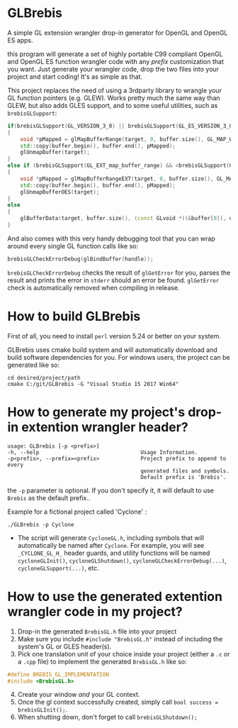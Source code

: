 # GLBrebis
A simple GL extension wrangler drop-in generator for OpenGL and OpenGL ES apps.

this program will generate a set of highly portable C99 compliant OpenGL and OpenGL ES function wrangler code with any *prefix* customization that you want. Just generate your wrangler code, drop the two files into your project and start coding! It's as simple as that.

This project replaces the need of using a 3rdparty library to wrangle your GL function pointers (e.g. GLEW). Works pretty much the same way than GLEW, but also adds GLES support, and to some useful utilities, such as `brebisGLSupport`:

```C++
if(brebisGLSupport(GL_VERSION_3_0) || brebisGLSupport(GL_ES_VERSION_3_0))
{
    void *pMapped = glMapBufferRange(target, 0, buffer.size(), GL_MAP_WRITE_BIT | GL_MAP_INVALIDATE_BUFFER_BIT);
    std::copy(buffer.begin(), buffer.end(), pMapped);
    glUnmapBuffer(target);
}
else if (brebisGLSupport(GL_EXT_map_buffer_range) && <brebisGLSupport(GL_OES_mapbuffer)
{
    void *pMapped = glMapBufferRangeEXT(target, 0, buffer.size(), GL_MAP_WRITE_BIT_EXT | GL_MAP_INVALIDATE_BUFFER_BIT_EXT);
    std::copy(buffer.begin(), buffer.end(), pMapped);
    glUnmapBufferOES(target);
}
else
{
    glBufferData(target, buffer.size(), (const GLvoid *)(&buffer[0]), usage);
}
```

And also comes with this very handy debugging tool that you can wrap around every single GL function calls like so:

```C++
brebisGLCheckErrorDebug(glBindBuffer(handle));
```

`brebisGLCheckErrorDebug` checks the result of `glGetError` for you, parses the result and prints the error in `stderr` should an error be found. `glGetError` check is automatically removed when compiling in release.

# How to build GLBrebis

First of all, you need to install `perl` version 5.24 or better on your system.

GLBrebis uses cmake build system and will automatically download and build software dependencies for you. For windows users, the project can be generated like so:

```
cd desired/project/path
cmake C:/git/GLBrebis -G "Visual Studio 15 2017 Win64"
```

# How to generate my project's drop-in extention wrangler header?

```
usage: GLBrebis [-p <prefix>]
-h, --help                                Usage Information.
-p<prefix>, --prefix=<prefix>             Project prefix to append to every
                                          generated files and symbols.
                                          Default prefix is 'Brebis'.
```

the `-p` parameter is optional. If you don't specify it, it will default to use `Brebis` as the default prefix..

Example for a fictional project called 'Cyclone' :
```
./GLBrebis -p Cyclone
```
* The script will generate `CycloneGL.h`, including symbols that will automatically be named after `Cyclone`.  For example, you will see `_CYCLONE_GL_H_` header guards, and utility functions will be named `cycloneGLInit()`, `cycloneGLShutdown()`, `cycloneGLCheckErrorDebug(...)`, `cycloneGLSupport(...)`, etc.

# How to use the generated extention wrangler code in my project?

1. Drop-in the generated `BrebisGL.h` file into your project
2. Make sure you include `#include "BrebisGL.h"` instead of including the system's GL or GLES header(s).
3. Pick one translation unit of your choice inside your project (either a `.c` or a `.cpp` file) to implement the generated `BrebisGL.h` like so:
```C++
#define BREBIS_GL_IMPLEMENTATION
#include <BrebisGL.h>
```
4. Create your window *and* your GL context.
5. Once the gl context successfully created, simply call `bool success = brebisGLInit();`.
6. When shutting down, don't forget to call `brebisGLShutdown();`
